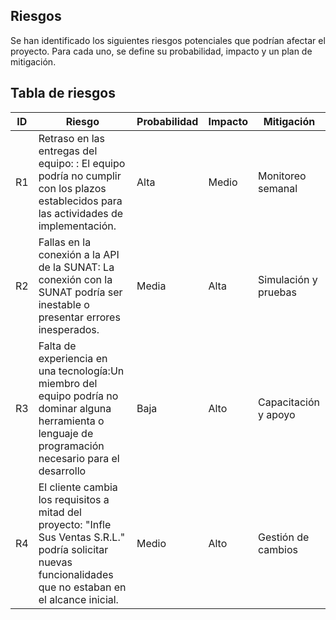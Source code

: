 ## Riesgos
Se han identificado los siguientes riesgos potenciales que podrían afectar el proyecto. Para cada uno, se define su probabilidad, impacto y un plan de mitigación.
## Tabla de riesgos
| ID | Riesgo | Probabilidad | Impacto | Mitigación |
|----|--------|--------------|---------|------------|
| R1 | Retraso en las entregas del equipo: : El equipo podría no cumplir con los plazos establecidos para las actividades de implementación. | Alta | Medio | Monitoreo semanal |
| R2 | Fallas en la conexión a la API de la SUNAT: La conexión con la SUNAT podría ser inestable o presentar errores inesperados. | Media | Alta | Simulación y pruebas |
| R3 | Falta de experiencia en una tecnología:Un miembro del equipo podría no dominar alguna herramienta o lenguaje de programación necesario para el desarrollo | Baja | Alto | Capacitación y apoyo |
| R4 | El cliente cambia los requisitos a mitad del proyecto: "Infle Sus Ventas S.R.L." podría solicitar nuevas funcionalidades que no estaban en el alcance inicial.| Medio | Alto | Gestión de cambios |

